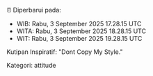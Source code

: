 ⏰ Diperbarui pada:
- WIB: Rabu, 3 September 2025 17.28.15 UTC
- WITA: Rabu, 3 September 2025 18.28.15 UTC
- WIT: Rabu, 3 September 2025 19.28.15 UTC

Kutipan Inspiratif:
"Dont Copy My Style."


Kategori: attitude

